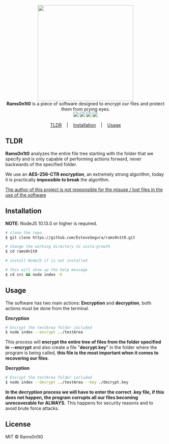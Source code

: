 <p align=center>

  <img width=300 src="https://i.imgur.com/KsPRbGP.png"/>

  <br>
  <span><strong>Rams0n1t0</strong> is a piece of software designed to encrypt our files and protect them from prying eyes. </span><br />
<img src="https://img.shields.io/badge/NodeJS-10.13.0-green"> 
<img src="https://img.shields.io/badge/License-MIT-blue">
<a href="http://girlazo.com"><img src="https://img.shields.io/badge/Website-up-green"></a>
<img src="https://img.shields.io/badge/Version-0.0.1-blue">
</p>


<p align="center">
  <a href="#tldr">TLDR</a>
  &nbsp;&nbsp;&nbsp;|&nbsp;&nbsp;&nbsp;
  <a href="#installation">Installation</a>
  &nbsp;&nbsp;&nbsp;|&nbsp;&nbsp;&nbsp;
  <a href="#usage">Usage</a>
</p>

## TLDR
**Rams0n1t0** analyzes the entire file tree starting with the folder that we specify and is only capable of performing actions forward, never backwards of the specified folder.

We use an **AES-256-CTR encryption**, an extremely strong algorithm, today it is practically **impossible to break** the algorithm.

<u>The author of this project is not responsible for the misuse / lost files in the use of the software</u>


## Installation

**NOTE**: NodeJS 10.13.0 or higher is required.

```bash
# clone the repo
$ git clone https://github.com/EsteveSegura/rams0n1t0.git

# change the working directory to insta-growth
$ cd rams0n1t0

# install NodeJS if is not installed

# this will show up the help message
$ cd src && node index -h
```

## Usage
The software has two main actions: **Encryption** and **decryption**, both actions must be done from the terminal.

**Encryption**
``` bash
# Encrypt the testArea folder included
$ node index --encrypt ../testArea
```

This process will **encrypt the entire tree of files from the folder specified in --encrypt** and also create a file "**decrypt.key**" in the folder where the program is being called, **this file is the most important when it comes to recovering our files**.

**Decryption**
``` bash
# Encrypt the testArea folder included
$ node index --decrypt ../testArea --key ./decrypt.key
```

**In the decryption process we will have to enter the correct .key file, if this does not happen, the program corrupts all our files becoming unrecoverable for ALWAYS.** This happens for security reasons and to avoid brute force attacks.

## License
MIT © Rams0n1t0